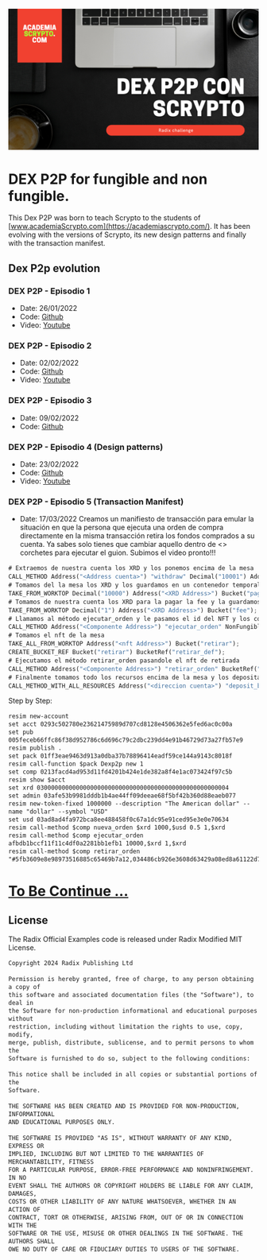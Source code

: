 ![DexP2p Head](dexp2p.png)
# DEX P2P for fungible and non fungible.

This Dex P2P was born to teach Scrypto to the students of [www.academiaScrypto.com](https://academiascrypto.com/). It has been evolving with the versions of Scrypto, its new design patterns and finally with the transaction manifest.

## Dex P2p evolution

### DEX P2P - Episodio 1
- Date: 26/01/2022
- Code: [Github](https://github.com/noelserdna/Tutoria-Dex-P2P---Scrypto-Tutoria-1)
- Video: [Youtube](https://www.youtube.com/watch?v=LG0BmIIdih8)

### DEX P2P - Episodio 2
- Date: 02/02/2022
- Code: [Github](https://github.com/noelserdna/Tutoria-Dex-P2P---Scrypto-Tutoria-2)
- Video: [Youtube](https://www.youtube.com/watch?v=LG0BmIIdih8)

### DEX P2P - Episodio 3
- Date: 09/02/2022
- Code: [Github](https://github.com/noelserdna/Tutoria-Dex-P2P---Scrypto-Tutoria-3)

### DEX P2P - Episodio 4 (Design patterns)
- Date: 23/02/2022
- Code: [Github](https://github.com/noelserdna/Tutoria-Dex-P2P---Scrypto-Tutoria-4)
- Video: [Youtube](https://youtu.be/sr5Vbw9Fehw)

### DEX P2P - Episodio 5 (Transaction Manifest)
- Date: 17/03/2022
Creamos un manifiesto de transacción para emular la situación en que la persona que ejecuta una orden de compra directamente en la misma transacción retira los fondos comprados a su cuenta. Ya sabes solo tienes que cambiar aquello dentro de <> corchetes para ejecutar el guion. Subimos el video pronto!!!

```rust 
# Extraemos de nuestra cuenta los XRD y los ponemos encima de la mesa
CALL_METHOD Address("<Address cuenta>") "withdraw" Decimal("10001") Address("<XRD Address>") BucketRef(1u32);
# Tomamos del la mesa los XRD y los guardamos en un contenedor temporal
TAKE_FROM_WORKTOP Decimal("10000") Address("<XRD Address>") Bucket("pago");
# Tomamos de nuestra cuenta los XRD para la pagar la fee y la guardamos en un contenedor temporal
TAKE_FROM_WORKTOP Decimal("1") Address("<XRD Address>") Bucket("fee");
# Llamamos al método ejecutar_orden y le pasamos el id del NFT y los contenedores de pago y fee y se pone sobre la mesa el NFT resultante para la posterior retirada
CALL_METHOD Address("<Componente Address>") "ejecutar_orden" NonFungibleKey("<id nft>") Bucket("pago") Bucket("fee");
# Tomamos el nft de la mesa
TAKE_ALL_FROM_WORKTOP Address("<nft Address>") Bucket("retirar");
CREATE_BUCKET_REF Bucket("retirar") BucketRef("retirar_def");
# Ejecutamos el método retirar_orden pasandole el nft de retirada
CALL_METHOD Address("<Componente Address>") "retirar_orden" BucketRef("retirar_def");
# Finalmente tomamos todo los recursos encima de la mesa y los depositamos en la cuenta.
CALL_METHOD_WITH_ALL_RESOURCES Address("<direccion cuenta>") "deposit_batch";
```

Step by Step:
```
resim new-account
set acct 0293c502780e23621475989d707cd8128e4506362e5fed6ac0c00a
set pub 005feceb66ffc86f38d952786c6d696c79c2dbc239dd4e91b46729d73a27fb57e9
resim publish .
set pack 01ff3eae9463d913a0dba37b78896414eadf59ce144a9143c8018f
resim call-function $pack Dexp2p new 1 
set comp 0213facd4ad953d11fd4201b424e1de382a8f4e1ac073424f97c5b
resim show $acct
set xrd 030000000000000000000000000000000000000000000000000004
set admin 03afe53b9981dddb1b4ae44ff09deeae68f5bf42b360d88eaeb077
resim new-token-fixed 1000000 --description "The American dollar" --name "dollar" --symbol "USD"
set usd 03ad8ad4fa972bca8ee488458f0c67a1dc95e91ced95e3e0e70634
resim call-method $comp nueva_orden $xrd 1000,$usd 0.5 1,$xrd
resim call-method $comp ejecutar_orden afbdb1bccf11f11c4df0a2281bb1efb1 10000,$xrd 1,$xrd
resim call-method $comp retirar_orden "#5fb3609e8e98973516885c65469b7a12,034486cb926e3608d63429a08ed8a61122d70c7bd71d5db9880782" 
```

# [ To Be Continue ... ](https://academiascrypto.com/academia/eventos.html)




## License

The Radix Official Examples code is released under Radix Modified MIT License.

    Copyright 2024 Radix Publishing Ltd

    Permission is hereby granted, free of charge, to any person obtaining a copy of
    this software and associated documentation files (the "Software"), to deal in
    the Software for non-production informational and educational purposes without
    restriction, including without limitation the rights to use, copy, modify,
    merge, publish, distribute, sublicense, and to permit persons to whom the
    Software is furnished to do so, subject to the following conditions:

    This notice shall be included in all copies or substantial portions of the
    Software.

    THE SOFTWARE HAS BEEN CREATED AND IS PROVIDED FOR NON-PRODUCTION, INFORMATIONAL
    AND EDUCATIONAL PURPOSES ONLY.

    THE SOFTWARE IS PROVIDED "AS IS", WITHOUT WARRANTY OF ANY KIND, EXPRESS OR
    IMPLIED, INCLUDING BUT NOT LIMITED TO THE WARRANTIES OF MERCHANTABILITY, FITNESS
    FOR A PARTICULAR PURPOSE, ERROR-FREE PERFORMANCE AND NONINFRINGEMENT. IN NO
    EVENT SHALL THE AUTHORS OR COPYRIGHT HOLDERS BE LIABLE FOR ANY CLAIM, DAMAGES,
    COSTS OR OTHER LIABILITY OF ANY NATURE WHATSOEVER, WHETHER IN AN ACTION OF
    CONTRACT, TORT OR OTHERWISE, ARISING FROM, OUT OF OR IN CONNECTION WITH THE
    SOFTWARE OR THE USE, MISUSE OR OTHER DEALINGS IN THE SOFTWARE. THE AUTHORS SHALL
    OWE NO DUTY OF CARE OR FIDUCIARY DUTIES TO USERS OF THE SOFTWARE.